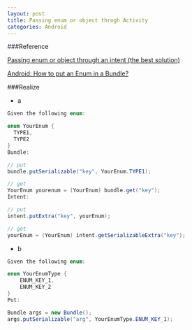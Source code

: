 ```yaml
---
layout: post
title: Passing enum or object throgh Activity 
categories: Android
---
```


###Reference

[Passing enum or object through an intent (the best solution)](http://stackoverflow.com/questions/2836256/passing-enum-or-object-through-an-intent-the-best-solution)

[Android: How to put an Enum in a Bundle?](http://stackoverflow.com/questions/3293020/android-how-to-put-an-enum-in-a-bundle)

###Realize
 - a

```Java
Given the following enum:

enum YourEnum {
  TYPE1,
  TYPE2
}
Bundle:

// put
bundle.putSerializable("key", YourEnum.TYPE1);

// get 
YourEnum yourenum = (YourEnum) bundle.get("key");
Intent:

// put
intent.putExtra("key", yourEnum);

// get
yourEnum = (YourEnum) intent.getSerializableExtra("key");
```

 - b

```Java
Given the following enum:

enum YourEnumType {
    ENUM_KEY_1, 
    ENUM_KEY_2
}
Put:

Bundle args = new Bundle();
args.putSerializable("arg", YourEnumType.ENUM_KEY_1);
```

